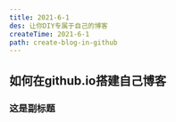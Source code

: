 ```yaml
---
title: 2021-6-1
des: 让你DIY专属于自己的博客
createTime: 2021-6-1
path: create-blog-in-github
---
```



## 如何在github.io搭建自己博客

### 这是副标题